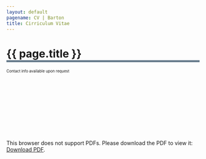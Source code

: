 ```yaml
---
layout: default
pagename: CV | Barton
title: Cirriculum Vitae
---
```

<h1 style="border-bottom: 5px solid #647889;">{{ page.title }}</h1>
<p style="font-size:0.7em;">Contact info available upon request</p>

<object data="https://seanlinnaeusbarton.github.io/cv/WebsitePDF.pdf" type="application/pdf">
    <embed src="https://seanlinnaeusbarton.github.io/cv/WebsitePDF.pdf" type="application/pdf">
        <object src="https://docs.google.com/viewer?url=https://seanlinnaeusbarton.github.io/cv/WebsitePDF.pdf&embedded=true">
            <p>This browser does not support PDFs. Please download the PDF to view it: <a href="https://seanlinnaeusbarton.github.io/cv/WebsitePDF.pdf">Download PDF</a>.</p>
        </object>
    </embed>
</object>




